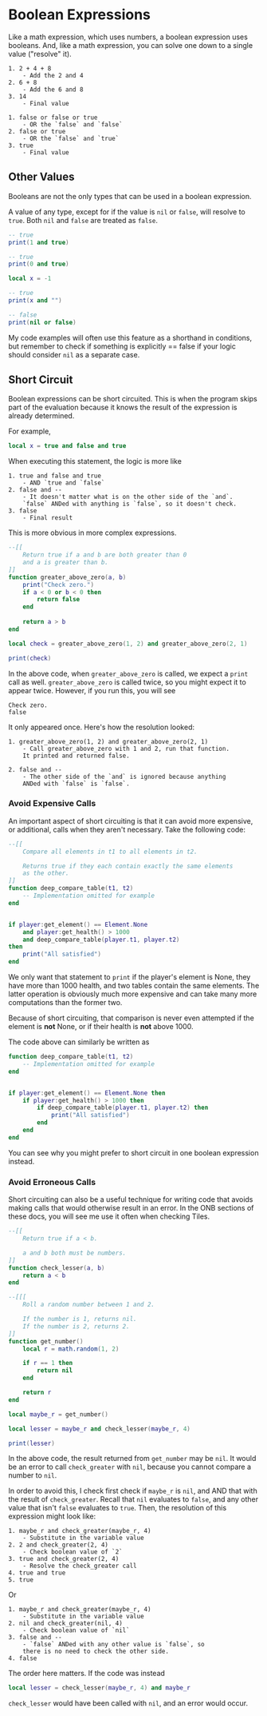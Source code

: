 # Boolean Expressions

Like a math expression, which uses numbers, a boolean expression uses 
booleans. And, like a math expression, you can solve one down to a 
single value ("resolve" it).

```
1. 2 + 4 + 8
    - Add the 2 and 4
2. 6 + 8
    - Add the 6 and 8
3. 14
    - Final value
```

```
1. false or false or true
    - OR the `false` and `false`
2. false or true
    - OR the `false` and `true`
3. true
    - Final value
```

## Other Values

Booleans are not the only types that can be used in a boolean expression.

A value of any type, except for if the value is `nil` or `false`, will 
resolve to `true`. Both `nil` and `false` are treated as `false`.

```lua
-- true
print(1 and true)

-- true
print(0 and true)

local x = -1

-- true
print(x and "")

-- false
print(nil or false)
```

My code examples will often use this feature as a shorthand in conditions, 
but remember to check if something is explicitly == false if your logic 
should consider `nil` as a separate case.

## Short Circuit

Boolean expressions can be short circuited. This is when the program skips part 
of the evaluation because it knows the result of the expression is already determined. 

For example, 

```lua
local x = true and false and true
```
When executing this statement, the logic is more like

```
1. true and false and true
    - AND `true and `false`
2. false and --
    - It doesn't matter what is on the other side of the `and`.
    `false` ANDed with anything is `false`, so it doesn't check.
3. false
    - Final result
```

This is more obvious in more complex expressions.

```lua
--[[
    Return true if a and b are both greater than 0 
    and a is greater than b.
]]
function greater_above_zero(a, b)
    print("Check zero.")
    if a < 0 or b < 0 then 
        return false
    end
    
    return a > b
end

local check = greater_above_zero(1, 2) and greater_above_zero(2, 1)

print(check)
```

In the above code, when `greater_above_zero` is called, we expect a `print` call 
as well. `greater_above_zero` is called twice, so you might expect it to appear 
twice. However, if you run this, you will see

```
Check zero.
false
```

It only appeared once. Here's how the resolution looked:

```
1. greater_above_zero(1, 2) and greater_above_zero(2, 1)
    - Call greater_above_zero with 1 and 2, run that function.
    It printed and returned false.

2. false and --
    - The other side of the `and` is ignored because anything
    ANDed with `false` is `false`.
```

### Avoid Expensive Calls

An important aspect of short circuiting is that it can avoid more expensive, or additional, 
calls when they aren't necessary. Take the following code:

```lua
--[[
    Compare all elements in t1 to all elements in t2. 

    Returns true if they each contain exactly the same elements 
    as the other.
]]
function deep_compare_table(t1, t2)
    -- Implementation omitted for example
end


if player:get_element() == Element.None 
    and player:get_health() > 1000
    and deep_compare_table(player.t1, player.t2)
then
    print("All satisfied")
end
```

We only want that statement to `print` if the player's element is None, they have more than 
1000 health, and two tables contain the same elements. The latter operation is obviously 
much more expensive and can take many more computations than the former two. 

Because of short circuiting, that comparison is never even attempted if the element is **not** 
None, or if their health is **not** above 1000.

The code above can similarly be written as

```lua
function deep_compare_table(t1, t2)
    -- Implementation omitted for example
end


if player:get_element() == Element.None then
    if player:get_health() > 1000 then 
        if deep_compare_table(player.t1, player.t2) then
            print("All satisfied")
        end
    end
end
```
You can see why you might prefer to short circuit in one boolean expression instead.

### Avoid Erroneous Calls

Short circuiting can also be a useful technique for writing code that avoids making calls 
that would otherwise result in an error. In the ONB sections of these docs, you will see 
me use it often when checking Tiles.

```lua
--[[
    Return true if a < b. 

    a and b both must be numbers.
]]
function check_lesser(a, b)
    return a < b
end

--[[[
    Roll a random number between 1 and 2.

    If the number is 1, returns nil.
    If the number is 2, returns 2.
]]
function get_number()
    local r = math.random(1, 2)

    if r == 1 then 
        return nil
    end

    return r
end

local maybe_r = get_number()

local lesser = maybe_r and check_lesser(maybe_r, 4)

print(lesser)
```
In the above code, the result returned from `get_number` may be `nil`. It would be an error to call 
`check_greater` with `nil`, because you cannot compare a number to `nil`. 

In order to avoid this, I check first check if `maybe_r` is `nil`, and AND that with the result 
of `check_greater`. Recall that `nil` evaluates to `false`, and any other value that isn't `false` 
evaluates to `true`. Then, the resolution of this expression might look like:

```
1. maybe_r and check_greater(maybe_r, 4)
    - Substitute in the variable value
2. 2 and check_greater(2, 4)
    - Check boolean value of `2`
3. true and check_greater(2, 4)
    - Resolve the check_greater call
4. true and true
5. true
```

Or

```
1. maybe_r and check_greater(maybe_r, 4)
    - Substitute in the variable value
2. nil and check_greater(nil, 4)
    - Check boolean value of `nil`
3. false and --
    - `false` ANDed with any other value is `false`, so 
    there is no need to check the other side.
4. false
```

The order here matters. If the code was instead 

```lua
local lesser = check_lesser(maybe_r, 4) and maybe_r
```

`check_lesser` would have been called with `nil`, and an error would occur.
